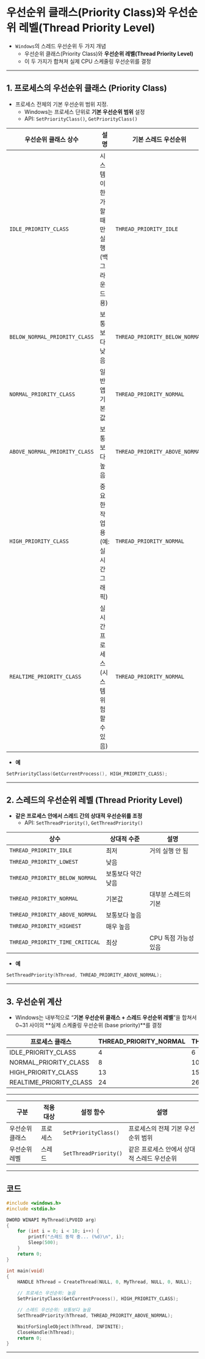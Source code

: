 # 우선순위 클래스(Priority Class)와 우선순위 레벨(Thread Priority Level)

- `Windows`의 스레드 우선순위 두 가지 개념
    - 우선순위 클래스(Priority Class)와 **우선순위 레벨(Thread Priority Level)**
    - 이 두 가지가 합쳐져 실제 CPU 스케줄링 우선순위를 결정

---

## 1. 프로세스의 우선순위 클래스 (Priority Class)

- 프로세스 전체의 기본 우선순위 범위 지정.
    - Windows는 프로세스 단위로 **기본 우선순위 범위** 설정
    - API: `SetPriorityClass()`, `GetPriorityClass()`

| 우선순위 클래스 상수 | 설명 | 기본 스레드 우선순위 |
| --- | --- | --- |
| `IDLE_PRIORITY_CLASS` | 시스템이 한가할 때만 실행 (백그라운드용) | `THREAD_PRIORITY_IDLE` |
| `BELOW_NORMAL_PRIORITY_CLASS` | 보통보다 낮음 | `THREAD_PRIORITY_BELOW_NORMAL` |
| `NORMAL_PRIORITY_CLASS` | 일반 앱 기본값 | `THREAD_PRIORITY_NORMAL` |
| `ABOVE_NORMAL_PRIORITY_CLASS` | 보통보다 높음 | `THREAD_PRIORITY_ABOVE_NORMAL` |
| `HIGH_PRIORITY_CLASS` | 중요한 작업용 (예: 실시간 그래픽) | `THREAD_PRIORITY_NORMAL` |
| `REALTIME_PRIORITY_CLASS` | 실시간 프로세스 (시스템 위험할 수 있음) | `THREAD_PRIORITY_NORMAL` |
- **예**

```c
SetPriorityClass(GetCurrentProcess(), HIGH_PRIORITY_CLASS);

```

---

## 2. 스레드의 우선순위 레벨 (Thread Priority Level)

- **같은 프로세스 안에서 스레드 간의 상대적 우선순위를 조정**
    - API: `SetThreadPriority()`, `GetThreadPriority()`

| 상수 | 상대적 수준 | 설명 |
| --- | --- | --- |
| `THREAD_PRIORITY_IDLE` | 최저 | 거의 실행 안 됨 |
| `THREAD_PRIORITY_LOWEST` | 낮음 |  |
| `THREAD_PRIORITY_BELOW_NORMAL` | 보통보다 약간 낮음 |  |
| `THREAD_PRIORITY_NORMAL` | 기본값 | 대부분 스레드의 기본 |
| `THREAD_PRIORITY_ABOVE_NORMAL` | 보통보다 높음 |  |
| `THREAD_PRIORITY_HIGHEST` | 매우 높음 |  |
| `THREAD_PRIORITY_TIME_CRITICAL` | 최상 | CPU 독점 가능성 있음 |
- **예**

```c
SetThreadPriority(hThread, THREAD_PRIORITY_ABOVE_NORMAL);

```

---

## 3. 우선순위 계산

- Windows는 내부적으로 “**기본 우선순위 클래스 + 스레드 우선순위 레벨**”을 합쳐서 0~31 사이의 **실제 스케줄링 우선순위 (base priority)**를 결정

| 프로세스 클래스 | THREAD_PRIORITY_NORMAL | THREAD_PRIORITY_HIGHEST | THREAD_PRIORITY_TIME_CRITICAL |
| --- | --- | --- | --- |
| IDLE_PRIORITY_CLASS | 4 | 6 | 15 |
| NORMAL_PRIORITY_CLASS | 8 | 10 | 15 |
| HIGH_PRIORITY_CLASS | 13 | 15 | 15 |
| REALTIME_PRIORITY_CLASS | 24 | 26 | 31 |

---

| 구분 | 적용 대상 | 설정 함수 | 설명 |
| --- | --- | --- | --- |
| 우선순위 클래스 | 프로세스 | `SetPriorityClass()` | 프로세스의 전체 기본 우선순위 범위 |
| 우선순위 레벨 | 스레드 | `SetThreadPriority()` | 같은 프로세스 안에서 상대적 스레드 우선순위 |

---

## 코드

```c
#include <windows.h>
#include <stdio.h>

DWORD WINAPI MyThread(LPVOID arg)
{
    for (int i = 0; i < 10; i++) {
        printf("스레드 동작 중... (%d)\n", i);
        Sleep(500);
    }
    return 0;
}

int main(void)
{
    HANDLE hThread = CreateThread(NULL, 0, MyThread, NULL, 0, NULL);

    // 프로세스 우선순위: 높음
    SetPriorityClass(GetCurrentProcess(), HIGH_PRIORITY_CLASS);

    // 스레드 우선순위: 보통보다 높음
    SetThreadPriority(hThread, THREAD_PRIORITY_ABOVE_NORMAL);

    WaitForSingleObject(hThread, INFINITE);
    CloseHandle(hThread);
    return 0;
}

```

---

